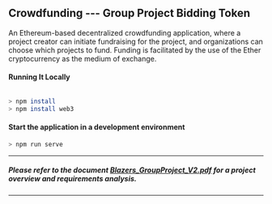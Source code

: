 ## Crowdfunding --- Group Project Bidding Token

An Ethereum-based decentralized crowdfunding application, where a project creator can initiate fundraising for the project, and organizations can choose which projects to fund. Funding is facilitated by the use of the Ether cryptocurrency as the medium of exchange.

#### Running It Locally

```bash

> npm install
> npm install web3
```

#### Start the application in a development environment

```bash
> npm run serve
```

-------------------------------
##### Please refer to the document  [Blazers_GroupProject_V2.pdf](Blazers_GroupProject_V2.pdf)  for a project overview and requirements analysis.
-------------------------------
